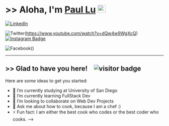 # &gt;&gt; Aloha, I'm <a href="https://portfolio-wheat-ten-80.vercel.app" target="_blank">Paul Lu</a> <img src="https://media.giphy.com/media/hvRJCLFzcasrR4ia7z/giphy.gif" width="25"> 

[![LinkedIn](https://img.shields.io/badge/linkedin-%230077B5.svg?style=for-the-badge&logo=linkedin&logoColor=black)](https://linkedin.com/in/paul-lu-8a438820a)
<!-- [![Website Badge](https://img.shields.io/badge/Website-3b5998?style=flat-square&logo=google-chrome&logoColor=white)](https://portfolio-wheat-ten-80.vercel.app/)
 -->
![Twitter](https://img.shields.io/badge/Twitter-%231DA1F2.svg?style=for-the-badge&logo=Twitter&logoColor=white)(https://www.youtube.com/watch?v=dQw4w9WgXcQ)
[![Instagram Badge](https://img.shields.io/badge/-Instagram-e4405f?style=flat-square&logo=Instagram&logoColor=white)](https://www.youtube.com/watch?v=dQw4w9WgXcQ)

![Facebook](https://img.shields.io/badge/Facebook-%231877F2.svg?style=for-the-badge&logo=Facebook&logoColor=white)()


---

##   &gt;&gt; Glad to have you here!&nbsp; &nbsp; ![visitor badge](https://visitor-badge.glitch.me/badge?page_id=pawpaw2022.pawpaw2022)

Here are some ideas to get you started:

- 🏫 I’m currently studying at University of San Diego
- 🌱 I’m currently learning FullStack Dev
- 👯 I’m looking to collaborate on Web Dev Projects
- 💬 Ask me about how to cook, because I am a chef :) 
- ⚡ Fun fact: I am either the best cook who codes or the best coder who cooks. 
-->


